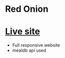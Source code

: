 # Red Onion
# [Live site](https://nimble-starburst-cf3161.netlify.app/)

* Full responsive website
* mealdb api used

